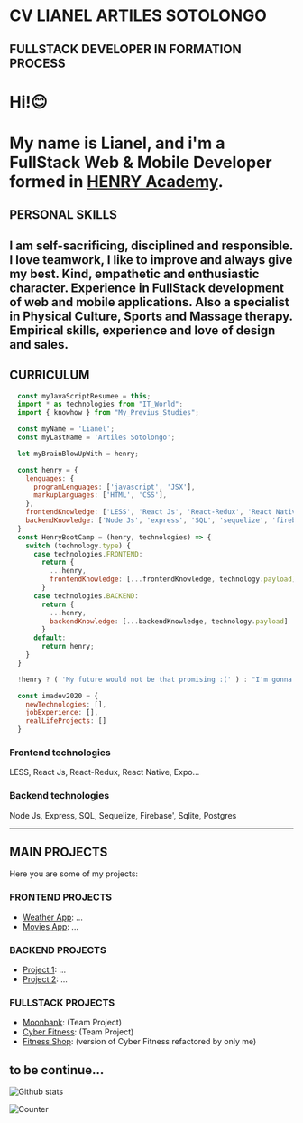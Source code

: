 # CV LIANEL ARTILES SOTOLONGO
## FULLSTACK DEVELOPER IN FORMATION PROCESS

# Hi!😊
# My name is Lianel, and i'm a FullStack Web & Mobile Developer formed in [HENRY Academy](https://www.soyhenry.com/). 

## PERSONAL SKILLS
I am self-sacrificing, disciplined and responsible. I love teamwork, I like to improve and always give my best. Kind, empathetic and enthusiastic character.
Experience in FullStack development of web and mobile applications. Also a specialist in Physical Culture, Sports and Massage therapy. Empirical skills, experience and love of design and sales.
---
## CURRICULUM

```javascript   
  const myJavaScriptResumee = this;
  import * as technologies from "IT_World";
  import { knowhow } from "My_Previus_Studies";

  const myName = 'Lianel';
  const myLastName = 'Artiles Sotolongo';

  let myBrainBlowUpWith = henry;

  const henry = {
    lenguages: {
      programLenguages: ['javascript', 'JSX'],
      markupLanguages: ['HTML', 'CSS'],
    },
    frontendKnowledge: ['LESS', 'React Js', 'React-Redux', 'React Native', 'expo'],
    backendKnowledge: ['Node Js', 'express', 'SQL', 'sequelize', 'firebase', 'sqlite', 'postgres'],
  }
  const HenryBootCamp = (henry, technologies) => {      
    switch (technology.type) {
      case technologies.FRONTEND:
        return {
          ...henry,
          frontendKnowledge: [...frontendKnowledge, technology.payload]
        }
      case technologies.BACKEND:
        return {
          ...henry,
          backendKnowledge: [...backendKnowledge, technology.payload]
        }
      default:
        return henry;
    }
  }

  !henry ? ( 'My future would not be that promising :(' ) : "I'm gonna rock the world ^_+";       

  const imadev2020 = {
    newTechnologies: [],
    jobExperience: [],
    realLifeProjects: []
  }
```
### Frontend technologies
LESS, React Js, React-Redux, React Native, Expo...

### Backend technologies
Node Js, Express, SQL, Sequelize, Firebase', Sqlite, Postgres

---
## MAIN PROJECTS
Here you are some of my projects:

### FRONTEND PROJECTS
- [Weather App](http://github.com/larts85/...): ...
- [Movies App](http://github.com/larts85/...): ...

### BACKEND PROJECTS
- [Project 1](http://github.com/larts85/...): ...
- [Project 2](http://github.com/larts85/...): ...

### FULLSTACK PROJECTS
- [Moonbank](https://github.com/Cristovk/Wallet-Native): (Team Project)
- [Cyber Fitness](https://github.com/BryanCPineda/Ecommerce-ft05-Group3): (Team Project)
- [Fitness Shop](http://github.com/larts85/...): (version of Cyber Fitness refactored by only me)

to be continue...
---
![Github stats](https://github-readme-stats.vercel.app/api?username=larts85)

![Counter](https://enqh38om8k81x14.m.pipedream.net)
